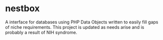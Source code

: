 # nestbox
A interface for databases using PHP Data Objects written to easily fill gaps of niche requirements. This project is updated as needs arise and is probably a result of NIH syndrome.
